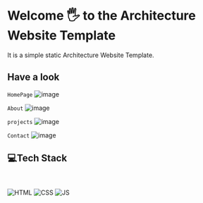 # Welcome 🖐 to the Architecture Website Template
It is a simple static Architecture Website Template.

## Have a look 
`HomePage`
![image](https://github.com/anmol957/web_dev_projects/assets/61040390/a8a4a33d-8b83-4218-8b18-e04381948f3c)


`About`
![image](https://github.com/anmol957/web_dev_projects/assets/61040390/1d0a3aca-7882-4dda-9459-93050bdbe2f0)


`projects`
![image](https://github.com/anmol957/web_dev_projects/assets/61040390/532111dc-cc78-45b2-98de-9acd519e131a)


`Contact`
![image](https://github.com/anmol957/web_dev_projects/assets/61040390/7ca374d4-d401-44fa-be94-64651fe50335)



## 💻Tech Stack
<br>

![HTML](https://img.shields.io/badge/html5%20-%23E34F26.svg?&style=for-the-badge&logo=html5&logoColor=white)
![CSS](https://img.shields.io/badge/css3%20-%231572B6.svg?&style=for-the-badge&logo=css3&logoColor=white)
![JS](https://img.shields.io/badge/javascript%20-%23323330.svg?&style=for-the-badge&logo=javascript&logoColor=%23F7DF1E)

<br>
